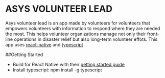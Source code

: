# ASYS VOLUNTEER LEAD

 Asys volunteer lead is an app made by volunteers for volunteers that empowers volunteers with information to respond where they are needed the most. This helps volunteer organizations manage not only their front-line operations in disaster relief but also long-term volunteer effots. This app uses [react-native](https://facebook.github.io/react-native/) and [typescript](https://www.npmjs.com/package/typescript)

 ##Getting Started
 - Build for React Native with their [getting started guide](https://facebook.github.io/react-native/docs/getting-started.html)
- Install typescript: npm install -g typescript
